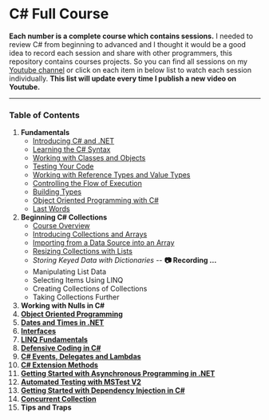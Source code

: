 # C# Full Course

**Each number is a complete course which contains sessions.**
I needed to review C# from beginning to advanced and I thought it would be a good idea to record each session and share with other programmers, this repository contains courses projects.
So you can find all sessions on my [Youtube channel](https://www.youtube.com/watch?v=YkI4Ml5iVZU&list=PLYhArLpz29AF8jyjGgMcDn-xgmjgwhJvg) or click on each item in below list to watch each session individually.
**__This list will update every time I publish a new video on Youtube.__**

---

### Table of Contents

1. **Fundamentals**
   * [Introducing C# and .NET](https://youtu.be/YkI4Ml5iVZU)
   * [Learning the C# Syntax](https://youtu.be/cG69eE4GIJI)
   * [Working with Classes and Objects](https://youtu.be/AcBxq7pubv0)
   * [Testing Your Code](https://youtu.be/6epmTk7SE3A)
   * [Working with Reference Types and Value Types](https://www.youtube.com/watch?v=RDmNJnbVgPQ)
   * [Controlling the Flow of Execution](https://www.youtube.com/watch?v=puddgcugJZ4)
   * [Building Types](https://www.youtube.com/watch?v=ALDlPP9Kkb0)
   * [Object Oriented Programming with C#](https://www.youtube.com/watch?v=nBwknnoUABk)
   * [Last Words](https://www.youtube.com/watch?v=9i8ck7yDAAI)
2. **Beginning C# Collections**
   * [Course Overview](https://www.youtube.com/watch?v=87pttSQUJlU)
   * [Introducing Collections and Arrays](https://www.youtube.com/watch?v=FWK8CnW9Vx4)
   * [Importing from a Data Source into an Array](https://www.youtube.com/watch?v=T8idRH_VUvw)
   * [Resizing Collections with Lists](https://www.youtube.com/watch?v=Y_1MeUaPVGg)
   * _Storing Keyed Data with Dictionaries_ -- **&#128247; Recording ...**
   * Manipulating List Data
   * Selecting Items Using LINQ
   * Creating Collections of Collections
   * Taking Collections Further
3. **Working with Nulls in C#**
4. **[Object Oriented Programming](/04.%20Object-Oriented-Programming/README.md)**
5. **[Dates and Times in .NET](/05.%20Dates%20and%20Times%20in%20dotNET/README.md)**
6. **[Interfaces](/06.%20Interfaces/README.md)**
7. **[LINQ Fundamentals](/07.%20LINQ%20Fundamentals/README.md)**
8. **[Defensive Coding in C#](/08.%20Defensive%20Coding%20in%20C%23/README.md)**
9. **[C# Events, Delegates and Lambdas](/09.%20C%23%20Events%2C%20Delegates%20and%20Lambdas/README.md)**
10. **[C# Extension Methods](/10.%20C%23%20Extension%20Methods/README.md)**
11. **[Getting Started with Asynchronous Programming in .NET](/11.%20Getting%20Started%20with%20Asynchronous%20Programming%20in%20.NET/README.md)**
12. **[Automated Testing with MSTest V2](/12.Automated%20Testing%20with%20MSTest%20V2/README.md)**
13. **[Getting Started with Dependency Injection in C#](/13.%20Getting%20Started%20with%20Dependency%20Injection%20in%20.NET/README.md)**
14. **[Concurrent Collection](/14.%20C%23%20Concurrent%20Collections/README.md)**
15. **Tips and Traps**
